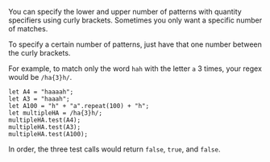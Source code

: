 You can specify the lower and upper number of patterns with quantity specifiers using curly brackets. Sometimes you only want a
specific number of matches.

To specify a certain number of patterns, just have that one number between the curly brackets.

For example, to match only the word `hah` with the letter `a` 3 times, your regex would be `/ha{3}h/`.

```
let A4 = "haaaah";
let A3 = "haaah";
let A100 = "h" + "a".repeat(100) + "h";
let multipleHA = /ha{3}h/;
multipleHA.test(A4);
multipleHA.test(A3);
multipleHA.test(A100);
```

In order, the three test calls would return `false`, `true`, and `false`.